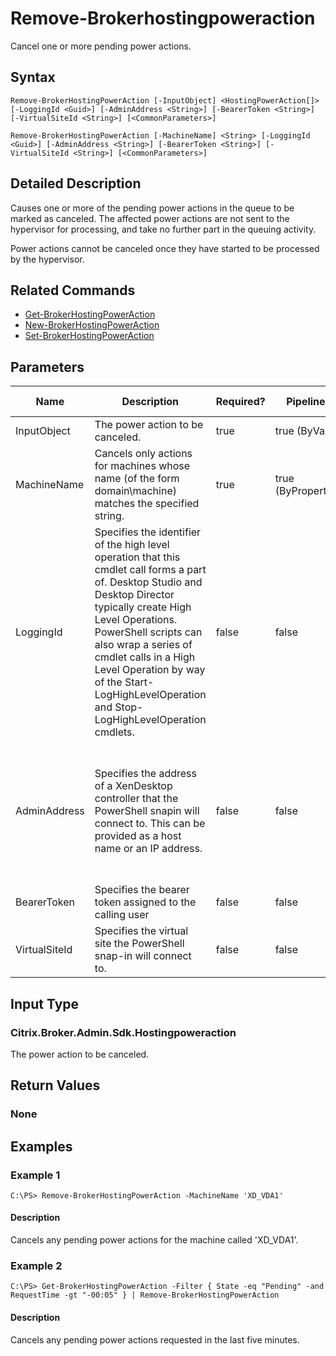﻿
# Remove-Brokerhostingpoweraction
Cancel one or more pending power actions.
## Syntax
```
Remove-BrokerHostingPowerAction [-InputObject] <HostingPowerAction[]> [-LoggingId <Guid>] [-AdminAddress <String>] [-BearerToken <String>] [-VirtualSiteId <String>] [<CommonParameters>]

Remove-BrokerHostingPowerAction [-MachineName] <String> [-LoggingId <Guid>] [-AdminAddress <String>] [-BearerToken <String>] [-VirtualSiteId <String>] [<CommonParameters>]
```
## Detailed Description
Causes one or more of the pending power actions in the queue to be marked as canceled. The affected power actions are not sent to the hypervisor for processing, and take no further part in the queuing activity.

Power actions cannot be canceled once they have started to be processed by the hypervisor.


## Related Commands

* [Get-BrokerHostingPowerAction](../Get-BrokerHostingPowerAction/)
* [New-BrokerHostingPowerAction](../New-BrokerHostingPowerAction/)
* [Set-BrokerHostingPowerAction](../Set-BrokerHostingPowerAction/)
## Parameters
| Name   | Description | Required? | Pipeline Input | Default Value |
| --- | --- | --- | --- | --- |
| InputObject | The power action to be canceled. | true | true (ByValue) |  |
| MachineName | Cancels only actions for machines whose name (of the form domain\\machine) matches the specified string. | true | true (ByPropertyName) |  |
| LoggingId | Specifies the identifier of the high level operation that this cmdlet call forms a part of. Desktop Studio and Desktop Director typically create High Level Operations. PowerShell scripts can also wrap a series of cmdlet calls in a High Level Operation by way of the Start-LogHighLevelOperation and Stop-LogHighLevelOperation cmdlets. | false | false |  |
| AdminAddress | Specifies the address of a XenDesktop controller that the PowerShell snapin will connect to. This can be provided as a host name or an IP address. | false | false | Localhost. Once a value is provided by any cmdlet, this value will become the default. |
| BearerToken | Specifies the bearer token assigned to the calling user | false | false |  |
| VirtualSiteId | Specifies the virtual site the PowerShell snap-in will connect to. | false | false |  |

## Input Type

### Citrix.Broker.Admin.Sdk.Hostingpoweraction
The power action to be canceled.
## Return Values

### None

## Examples

### Example 1
```
C:\PS> Remove-BrokerHostingPowerAction -MachineName 'XD_VDA1'
```
#### Description
Cancels any pending power actions for the machine called 'XD\_VDA1'.
### Example 2
```
C:\PS> Get-BrokerHostingPowerAction -Filter { State -eq "Pending" -and RequestTime -gt "-00:05" } | Remove-BrokerHostingPowerAction
```
#### Description
Cancels any pending power actions requested in the last five minutes.
